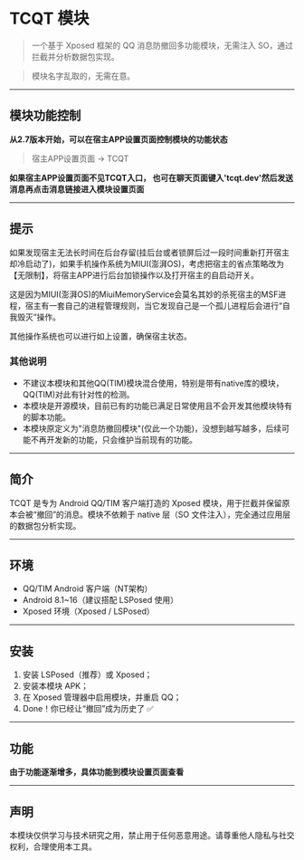 # TCQT 模块

> 一个基于 Xposed 框架的 QQ 消息防撤回多功能模块，无需注入 SO，通过拦截并分析数据包实现。

> 模块名字乱取的，无需在意。

---

## 模块功能控制

**从2.7版本开始，可以在宿主APP设置页面控制模块的功能状态**

> 宿主APP设置页面 -> TCQT

**如果宿主APP设置页面不见TCQT入口， 也可在聊天页面键入'tcqt.dev'然后发送消息再点击消息链接进入模块设置页面**

---

## 提示

如果发现宿主无法长时间在后台存留(挂后台或者锁屏后过一段时间重新打开宿主却冷启动了)，如果手机操作系统为MIUI(澎湃OS)，考虑把宿主的省点策略改为【无限制】，将宿主APP进行后台加锁操作以及打开宿主的自启动开关。

这是因为MIUI(澎湃OS)的MiuiMemoryService会莫名其妙的杀死宿主的MSF进程，宿主有一套自己的进程管理规则，当它发现自己是一个孤儿进程后会进行“自我毁灭”操作。

其他操作系统也可以进行如上设置，确保宿主状态。

### 其他说明

- 不建议本模块和其他QQ(TIM)模块混合使用，特别是带有native库的模块，QQ(TIM)对此有针对性的检测。
- 本模块是开源模块，目前已有的功能已满足日常使用且不会开发其他模块特有的脚本功能。
- 本模块原定义为"消息防撤回模块"(仅此一个功能)，没想到越写越多，后续可能不再开发新的功能，只会维护当前现有的功能。

---

## 简介

TCQT 是专为 Android QQ/TIM 客户端打造的 Xposed 模块，用于拦截并保留原本会被“撤回”的消息。模块不依赖于 native 层（SO 文件注入），完全通过应用层的数据包分析实现。

---

## 环境

- QQ/TIM Android 客户端（NT架构）
- Android 8.1~16（建议搭配 LSPosed 使用）
- Xposed 环境（Xposed / LSPosed）

---

## 安装

1. 安装 LSPosed（推荐）或 Xposed；
2. 安装本模块 APK；
3. 在 Xposed 管理器中启用模块，并重启 QQ；
4. Done！你已经让“撤回”成为历史了 ✅

---

## 功能

**由于功能逐渐增多，具体功能到模块设置页面查看**

---

## 声明

本模块仅供学习与技术研究之用，禁止用于任何恶意用途。请尊重他人隐私与社交权利，合理使用本工具。
